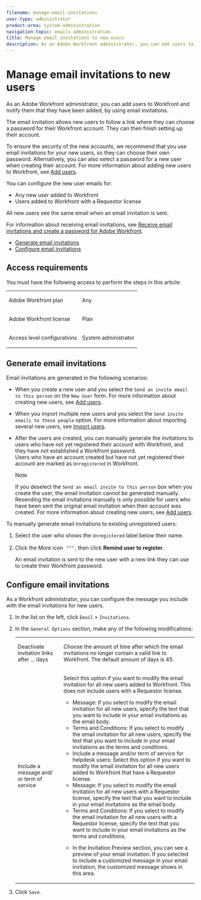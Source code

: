 ```yaml
---
filename: manage-email-invitations
user-type: administrator
product-area: system-administration
navigation-topic: emails-administration
title: Manage email invitations to new users
description: As an Adobe Workfront administrator, you can add users to Workfront and notify them that they have been added, by using email invitations.
---
```


# Manage email invitations to new users

As an Adobe Workfront administrator, you can add users to Workfront and notify them that they have been added, by using email invitations.

The email invitation allows new users to follow a link where they can choose a password for their Workfront account. They can then finish setting up their account.

To ensure the security of the new accounts, we recommend that you use email invitations for your new users, so they can choose their own password. Alternatively, you can also select a password for a new user when creating their account. For more information about adding new users to Workfront, see [Add users](../../../administration-and-setup/add-users/create-and-manage-users/add-users.md).

You can configure the new user emails for:

* Any new user added to Workfront
* Users added to Workfront with a Requestor license

All new users see the same email when an email invitation is sent.

For information about receiving email invitations, see [Receive email invitations and create a password for Adobe Workfront](../../../workfront-basics/manage-your-account-and-profile/managing-your-workfront-account/receive-email-invitations.md).

* [Generate email invitations](#generating-email-invitations) 
* [Configure email invitations](#configuring-email-invitations)

## Access requirements

You must have the following access to perform the steps in this article:

<table cellspacing="0"> 
 <col> 
 <col> 
 <tbody> 
  <tr> 
   <td role="rowheader">Adobe Workfront plan</td> 
   <td> <p>Any</p> </td> 
  </tr> 
  <tr> 
   <td role="rowheader">Adobe Workfront license</td> 
   <td> <p>Plan</p> </td> 
  </tr> 
  <tr> 
   <td role="rowheader">Access level configurations</td> 
   <td> <p>System administrator</p> </td> 
  </tr> 
 </tbody> 
</table>

## Generate email invitations

Email invitations are generated in the following scenarios:

* When you create a new user and you select the `Send an invite email to this person` on the `New User` form. For more information about creating new users, see [Add users](../../../administration-and-setup/add-users/create-and-manage-users/add-users.md).
* When you import multiple new users and you select the `Send invite emails to these people` option. For more information about importing several new users, see [Import users](../../../administration-and-setup/add-users/create-and-manage-users/import-users.md).
* After the users are created, you can manually generate the invitations to users who have not yet registered their account with Workfront, and they have not established a Workfront password.  
  Users who have an account created but have not yet registered their account are marked as `Unregistered` in Workfront.

  >[!NOTE]
  >
  >If you deselect the `Send an email invite to this person`&nbsp;box when you create the user, the email invitation cannot be generated manually. Resending the email invitations manually is only possible for users who have been sent the original email invitation when their account was created. For more information about creating new users, see [Add users](../../../administration-and-setup/add-users/create-and-manage-users/add-users.md).

To manually generate email invitations to existing unregistered users:

1. Select the user who shows the `Unregistered` label below their name.
1. Click the More icon ![](assets/more-icon.png), then click **Remind user to register**.

   An email invitation is sent to the new user with a new link they can use to create their Workfront password.

## Configure email invitations

As a Workfront administrator, you can configure the message you include with the email invitations for new users.

1. In the list on the left, click `Email` > `Invitations`.

1. In the `General Options` section, make any of the following modifications:

   <table cellspacing="0"> 
    <col> 
    <col> 
    <tbody> 
     <tr> 
      <td role="rowheader"><span class="bold">Deactivate invitation links after ... days</span> </td> 
      <td> <p>Choose the amount of time after which the email invitations no longer contain a valid link to Workfront. The default amount of days is 45.</p> </td> 
     </tr> 
     <tr> 
      <td role="rowheader"><span class="bold">Include a message and/ or term of service</span> </td> 
      <td> <p>Select this option if you want to modify the email invitation for all new users added to Workfront. This does not include users with a Requestor license.</p> 
       <ul> 
        <li><span class="bold">Message</span>: If you select to modify the email invitation for all new users, specify&nbsp;the text that you want to include in your email invitations as the email body.</li> 
        <li><span class="bold">Terms and Conditions</span>: If you select to modify the email invitation for all new users, specify the text that you want to include in your email invitations as the terms and conditions.<br></li> 
        <li><span class="bold">Include a message and/or term of service for helpdesk users</span>:&nbsp;Select this option if you want to modify the email invitation for all new users added to Workfront&nbsp;that have a Requestor license.</li> 
        <li><span class="bold">Message</span>: If you select to modify the email invitation for all new users with a Requestor license, specify the text that you want to include in your email invitations as the email body.</li> 
        <li><span class="bold">Terms and Conditions</span>: If you select to modify the email invitation for all new users with a Requestor license, specify&nbsp;the text that you want to include in your email invitations as the terms and conditions.<br></li> 
        <li> <p>In the <span class="bold">Invitation Preview</span> section, you can see a preview of your email invitation. If you selected to include a customized message in your email invitation, the customized message shows in this area.</p>  </li> 
       </ul> </td> 
     </tr> 
    </tbody> 
   </table>

1. Click `Save`.

